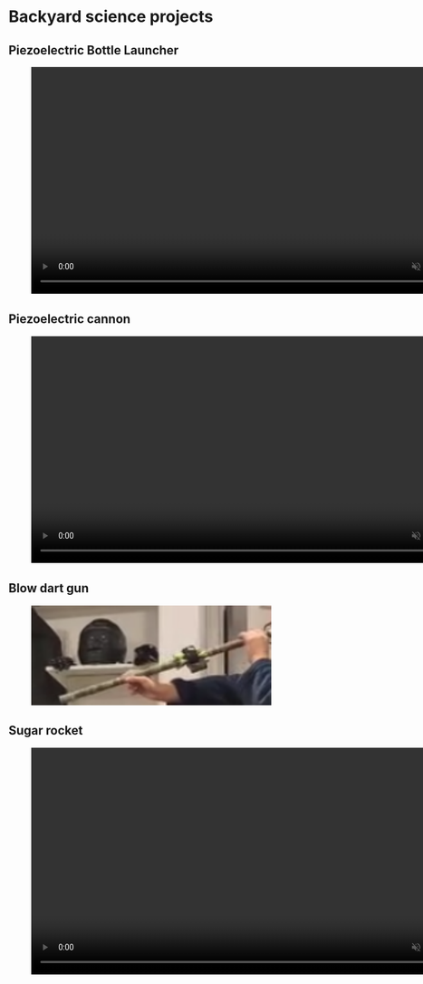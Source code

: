 # Backyard science projects 

## Piezoelectric Bottle Launcher
<figure>
  <video src="Images/bottlelauncher.mov" controls width="800" loop muted></video>
</figure>

## Piezoelectric cannon
<figure>
  <video src="Images/patata.mov" controls width="800" loop muted></video>
</figure>

## Blow dart gun
<figure>
  <img src="Images/dartgun.png" controls width="800" loop muted></img>
</figure>

## Sugar rocket
<figure>
  <video src="Images/sugarrocket.mov" controls width="800" loop muted></video>
</figure>
